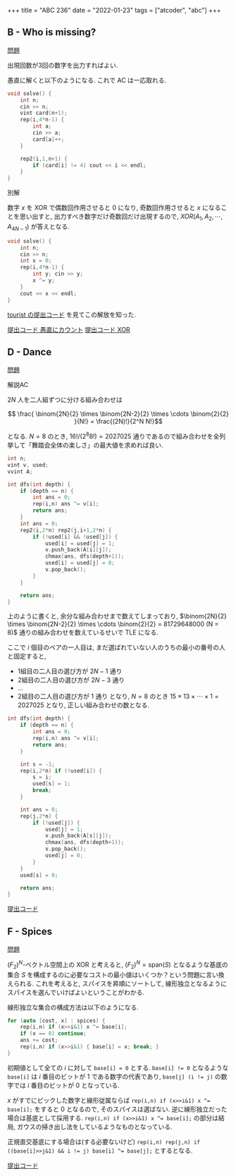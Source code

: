 +++
title = "ABC 236"
date = "2022-01-23"
tags = ["atcoder", "abc"]
+++



## B - Who is missing?

[問題](https://atcoder.jp/contests/abc236/tasks/abc236_b)

出現回数が3回の数字を出力すればよい.

愚直に解くと以下のようになる. これで AC は一応取れる.
```cpp
void solve() {
    int n;
    cin >> n;
    vint card(n+1);
    rep(i,4*n-1) {
        int a;
        cin >> a;
        card[a]++;
    }

    rep2(i,1,n+1) {
        if (card[i] != 4) cout << i << endl;
    }
}
```


別解

数字 $x$ を XOR で偶数回作用させると 0 になり, 奇数回作用させると $x$ になることを思い出すと,
出力すべき数字だけ奇数回だけ出現するので, $XOR(A_1, A_2, \cdots, A_{4N-1})$ が答えとなる.

```cpp
void solve() {
    int n;
    cin >> n;
    int x = 0;
    rep(i,4*n-1) {
        int y; cin >> y;
        x ^= y;
    }
    cout << x << endl;
}
```

[tourist の提出コード](https://atcoder.jp/contests/abc236/submissions/28719049) を見てこの解放を知った.

[提出コード 愚直にカウント](https://atcoder.jp/contests/abc236/submissions/28723521)
[提出コード XOR](https://atcoder.jp/contests/abc236/submissions/28760849)

## D - Dance

[問題](https://atcoder.jp/contests/abc236/tasks/abc236_d)

解説AC

$2N$ 人を二人組ずつに分ける組み合わせは

$$
\frac{ \binom{2N}{2} \times \binom{2N-2}{2} \times \cdots \binom{2}{2} }{N!} = \frac{(2N)!}{2^N N!}$$


となる. $N = 8$ のとき, $16! / (2^8 8!) = 2027025$ 通りであるので組み合わせを全列挙して「舞踏会全体の楽しさ」の最大値を求めれば良い.

```cpp
int n;
vint v, used;
vvint A;

int dfs(int depth) {
    if (depth == n) {
        int ans = 0;
        rep(i,n) ans ^= v[i];
        return ans;
    }
    int ans = 0;
    rep2(i,2*n) rep2(j,i+1,2*n) {
        if (!used[i] && !used[j]) {
            used[i] = used[j] = 1;
            v.push_back(A[i][j]);
            chmax(ans, dfs(depth+1));
            used[i] = used[j] = 0;
            v.pop_back();
        }
    }

    return ans;
}
```

上のように書くと, 余分な組み合わせまで数えてしまっており, $\binom{2N}{2} \times \binom{2N-2}{2} \times \cdots \binom{2}{2} = 81729648000 (N = 8)$ 通りの組み合わせを数えているせいで TLE になる.

ここで $i$ 個目のペアの一人目は, まだ選ばれていない人のうちの最小の番号の人と固定すると,
- 1組目の二人目の選び方が $2N-1$ 通り
- 2組目の二人目の選び方が $2N-3$ 通り
- ...
- 2組目の二人目の選び方が $1$ 通り
となり, $N = 8$ のとき $15 \times 13 \times \cdots \times 1 = 2027025$ となり, 正しい組み合わせの数となる.

```cpp
int dfs(int depth) {
    if (depth == n) {
        int ans = 0;
        rep(i,n) ans ^= v[i];
        return ans;
    }

    int s = -1;
    rep(i,2*n) if (!used[i]) {
        s = i;
        used[s] = 1;
        break;
    }

    int ans = 0;
    rep(j,2*n) {
        if (!used[j]) {
            used[j] = 1;
            v.push_back(A[s][j]);
            chmax(ans, dfs(depth+1));
            v.pop_back();
            used[j] = 0;
        }
    }
    used[s] = 0;

    return ans;
}
```

[提出コード](https://atcoder.jp/contests/abc236/submissions/28758809)

## F - Spices
[問題](https://atcoder.jp/contests/abc236/tasks/abc236_f)

$(F_2)^N$-ベクトル空間上の XOR と考えると, $(F_2)^N = \mathrm{span}(S)$ となるような基底の集合 $S$ を構成するのに必要なコストの最小値はいくつか？という問題に言い換えられる.
これを考えると, スパイスを昇順にソートして, 線形独立となるようにスパイスを選んでいけばよいということがわかる.

線形独立な集合の構成方法は以下のようになる.

```cpp
for (auto [cost, x] : spices) {
    rep(i,n) if (x>>i&1) x ^= base[i];
    if (x == 0) continue;
    ans += cost;
    rep(i,n) if (x>>i&1) { base[i] = x; break; }
}
```
初期値として全ての $i$ に対して `base[i] = 0` とする.
`base[i] != 0` となるような `base[i]` は $i$ 番目のビットが 1 である数字の代表であり, `base[j] (i != j)` の数字では $i$ 番目のビットが 0 となっている.

$x$ がすでにピックした数字と線形従属ならば `rep(i,n) if (x>>i&1) x ^= base[i];` をすると $0$ となるので,
そのスパイスは選ばない.
逆に線形独立だった場合は基底として採用する.
`rep(i,n) if (x>>i&1) x ^= base[i];` の部分は結局, ガウスの掃き出し法をしているようなものとなっている.

正規直交基底にする場合は(する必要ないけど) `rep(i,n) rep(j,n) if ((base[i]>>j&1) && i != j) base[i] ^= base[j];` とするとなる.

[提出コード](https://atcoder.jp/contests/abc236/submissions/28811515)
